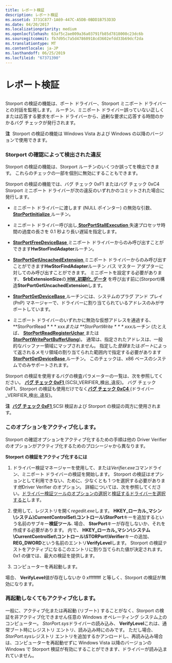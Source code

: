 ```yaml
---
title: レポート検証
description: レポート検証
ms.assetid: 3731C877-1A69-447C-A5DB-0BDD1B753D3D
ms.date: 04/20/2017
ms.localizationpriority: medium
ms.openlocfilehash: 63af5c2ae009a36a03791fb85d7818008c23dc6b
ms.sourcegitcommit: fb7d95c7a5d47860918cd3602efdd33b69dcf2da
ms.translationtype: MT
ms.contentlocale: ja-JP
ms.lasthandoff: 06/25/2019
ms.locfileid: "67371390"
---
```

# <a name="storport-verification"></a>レポート検証


## <span id="ddk_storport_verification_tools"></span><span id="DDK_STORPORT_VERIFICATION_TOOLS"></span>


Storport の検証の機能は、ポート ドライバー、Storport ミニポート ドライバーとの対話を監視します。 ルーチン、ミニポート ドライバー誤っていない正しくまたは応答する要求をポート ドライバーから、過剰な要求に応答する時間のかかるバグ チェックが発行されます。

**注**  Storport の検証の機能は Windows Vista および Windows の以降のバージョンで使用できます。

 

### <a name="span-idviolations_detected_by_storport_verificationspanspan-idviolations_detected_by_storport_verificationspanviolations-detected-by-storport-verification"></a><span id="violations_detected_by_storport_verification"></span><span id="VIOLATIONS_DETECTED_BY_STORPORT_VERIFICATION"></span>Storport の確認によって検出された違反

Storport の検証の機能は、Storport ルーチンのいくつか誤ってを検出できます。 これらのチェックの一部を個別に無効にすることもできます。

Storport の検証の機能では、バグ チェック 0xF1 またはバグ チェック 0xC4 Storport ミニポート ドライバーが次の違反のいずれかのコミットされた場合に発行します。

-   ミニポート ドライバーに渡します (NULL ポインター) の無効な引数、 [ **StorPortInitialize** ](https://docs.microsoft.com/windows-hardware/drivers/ddi/content/storport/nf-storport-storportinitialize)ルーチン。

-   ミニポート ドライバー呼び出し[ **StorPortStallExecution** ](https://docs.microsoft.com/windows-hardware/drivers/ddi/content/storport/nf-storport-storportstallexecution)失速プロセッサ時間の過度の長さを 0.1 秒より長い遅延を指定します。

-   [**StorPortFreeDeviceBase** ](https://docs.microsoft.com/windows-hardware/drivers/ddi/content/storport/nf-storport-storportfreedevicebase)ミニポート ドライバーからのみ呼び出すことができます**HwStorFindAdapter**ルーチン。

-   [**StorPortGetUncachedExtension** ](https://docs.microsoft.com/windows-hardware/drivers/ddi/content/storport/nf-storport-storportgetuncachedextension)ミニポート ドライバーからのみ呼び出すことができます**HwStorFindAdapter**ルーチン バス マスター アダプターに対してのみ呼び出すことができます。 ミニポートを設定する必要があります、 **SrbExtensionSize**の[ **HW\_初期化\_データ**](https://docs.microsoft.com/windows-hardware/drivers/ddi/content/storport/ns-storport-_hw_initialization_data) を呼び出す前に(Storport)構造**StorPortGetUncachedExtension**します。

-   [ **StorPortGetDeviceBase** ](https://docs.microsoft.com/windows-hardware/drivers/ddi/content/storport/nf-storport-storportgetdevicebase)ルーチンには、システムのプラグ アンド プレイ (PnP) マネージャーで、ドライバーに割り当てられているアドレスのみがサポートしています。

-   ミニポート ドライバーのいずれかに無効な仮想アドレスを通過する、**StorPortRead * * * xxx*または **StorPortWrite * * * xxx*ルーチン (たとえば、 [ **StorPortReadRegisterUchar** ](https://docs.microsoft.com/windows-hardware/drivers/ddi/content/storport/nf-storport-storportreadregisteruchar)または[ **StorPortWritePortBufferUlong**](https://docs.microsoft.com/windows-hardware/drivers/ddi/content/storport/nf-storport-storportwriteportbufferulong))。 通常は、指定されたアドレスは、一般的なバッファー領域にマップされません。 指定した*登録*または*ポート*によって返されるメモリ領域の割り当てられた範囲内で指定する必要があります[ **StorPortGetDeviceBase** ](https://docs.microsoft.com/windows-hardware/drivers/ddi/content/storport/nf-storport-storportgetdevicebase)ルーチン。 このチェックは、x86 ベースのシステムでのみサポートされます。

Storport の検証を使用するバグの検査パラメーターの一覧は、次を参照してください。 [**バグ チェック 0xF1** ](https://docs.microsoft.com/windows-hardware/drivers/debugger/bug-check-0xf1--scsi-verifier-detected-violation) (SCSI\_VERIFIER\_検出\_違反)。 バグ チェック 0xF1、Storport の検証も使用だけでなく[**バグ チェック 0xC4** ](https://docs.microsoft.com/windows-hardware/drivers/debugger/bug-check-0xc4--driver-verifier-detected-violation) (ドライバー\_VERIFIER\_検出\_違反)。

**注**  [**バグ チェック 0xF1** ](https://docs.microsoft.com/windows-hardware/drivers/debugger/bug-check-0xf1--scsi-verifier-detected-violation) SCSI 検証および Storport の検証の両方に使用されます。

 

### <a name="span-idactivating_this_optionspanspan-idactivating_this_optionspanactivating-this-option"></a><span id="activating_this_option"></span><span id="ACTIVATING_THIS_OPTION"></span>このオプションをアクティブ化します。

Storport の確認オプションをアクティブ化するための手順は他の Driver Verifier のオプションがアクティブ化するためのプロシージャから異なります。

**Storport の検証をアクティブ化するには**

1.  ドライバー検証マネージャーを使用して、または*Verifier.exe*コマンドライン、ミニポート ドライバーの検証を開始します。 Storport の検証はオプションとして利用できない、ために、少なくとも 1 つを選択する必要があります*他*Driver Verifier のオプション。 詳細については、次を参照してください。[ドライバー検証ツールのオプションの選択](selecting-driver-verifier-options.md)と[検証するドライバーを選択すると](selecting-drivers-to-be-verified.md)します。

2.  使用して、レジストリを開く*regedit.exe*します。 **HKEY\_ローカル\_マシン\\システム\\CurrentControlSet\\コントロール\\StorPort**キーを追加するという名前のサブキー**検証ツール**. 場合、 **StorPort**キーが存在しないか、それを作成する必要があります。 内で、 **HKEY\_ローカル\_マシン\\システム\\CurrentControlSet\\コントロール\\STORPort\\Verifier**キーの追加、 **REG\_DWORD**という名前のエントリ**VerifyLevel**します。 Storport の検証テストをアクティブになるこのエントリに割り当てられた値が決定されます。 0x1 の値では、最大の検証を提供します。

3.  コンピューターを再起動します。

場合、 **VerifyLevel**値が存在しないか 0 xffffffff と等しく、Storport の検証が無効になります。

### <a name="span-idactivating_without_rebootingspanspan-idactivating_without_rebootingspanactivating-without-rebooting"></a><span id="activating_without_rebooting"></span><span id="ACTIVATING_WITHOUT_REBOOTING"></span>再起動しなくてもアクティブ化します。

一般に、アクティブ化または再起動 (リブート) することがなく、Storport の検証を非アクティブ化できません任意の Windows オペレーティング システム上のコンピューター。 *StorPort.sys*ドライバーの読み込み、 **VerifyLevel**これは、通常ブート時にレジストリ エントリ、読み込み時にのみです。 ただし場合、 *StorPort.sys*レジストリ エントリを追加するかアンロードし、再読み込み場合は、コンピューターを再起動せずに Windows Vista 以降のバージョンの Windows で Storport 検証が有効にすることができます、ドライバーが読み込まれていません。

 

 





